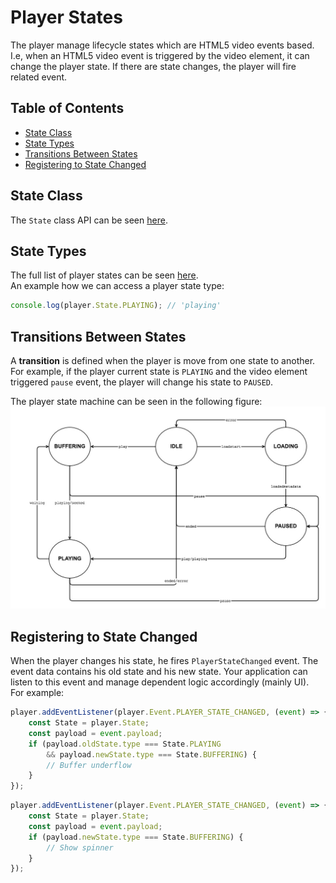
# Player States
The player manage lifecycle states which are HTML5 video events based. I.e, when an HTML5 video event is triggered by the video element, it can change the player state. If there are state changes, the player will fire related event.

## Table of Contents
  - [State Class](#state-class)
  - [State Types](#state-types)
  - [Transitions Between States](#transitions-between-states)
  - [Registering to State Changed](#registering-to-state-changed)


## State Class
The `State` class API can be seen [here]().

## State Types
The full list of player states can be seen [here]().
<br>An example how we can access a player state type:
```js
console.log(player.State.PLAYING); // 'playing'
```
## Transitions Between States
A **transition** is defined when the player is move from one state to another.
<br>For example, if the player current state is `PLAYING` and the video element triggered `pause` event, the player will change his state to `PAUSED`.

The player state machine can be seen in the following figure:
![player-state-machine](./images/player-state-machine.jpg)

## Registering to State Changed
When the player changes his state, he fires `PlayerStateChanged` event. The event data contains his old state and his new state. Your application can listen to this event and manage dependent logic accordingly (mainly UI).
<br>For example:
```js
player.addEventListener(player.Event.PLAYER_STATE_CHANGED, (event) => {
    const State = player.State;
    const payload = event.payload;
    if (payload.oldState.type === State.PLAYING
        && payload.newState.type === State.BUFFERING) {
        // Buffer underflow
    }
});
```

```js
player.addEventListener(player.Event.PLAYER_STATE_CHANGED, (event) => {
    const State = player.State;
    const payload = event.payload;
    if (payload.newState.type === State.BUFFERING) {
        // Show spinner
    }
});
```
